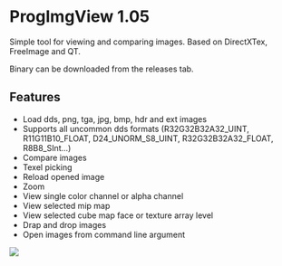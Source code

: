 ProgImgView 1.05
=======

Simple tool for viewing and comparing images. Based on DirectXTex, FreeImage and QT.

Binary can be downloaded from the releases tab.

## Features
* Load dds, png, tga, jpg, bmp, hdr and ext images
* Supports all uncommon dds formats (R32G32B32A32_UINT, R11G11B10_FLOAT, D24_UNORM_S8_UINT, R32G32B32A32_FLOAT, R8B8_SInt...)
* Compare images
* Texel picking
* Reload opened image
* Zoom
* View single color channel or alpha channel
* View selected mip map
* View selected cube map face or texture array level 
* Drap and drop images
* Open images from command line argument

![](https://raw.github.com/knarkowicz/ProgImgView/master/readme/compare.jpg)
